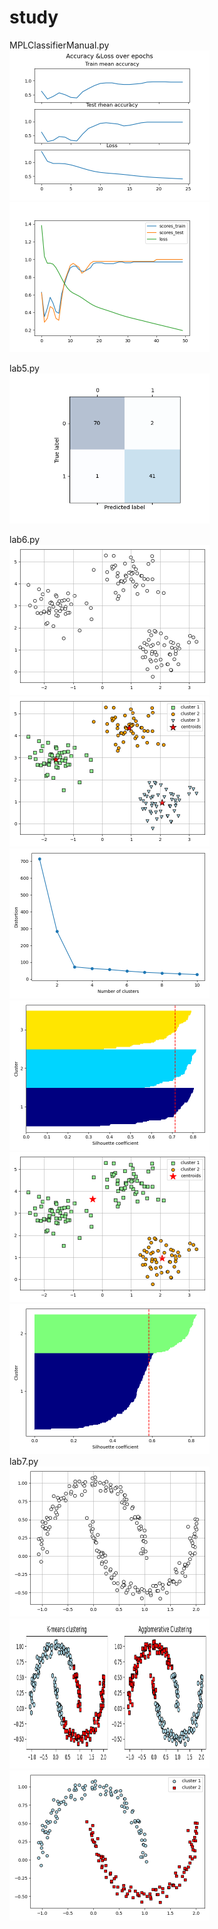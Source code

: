 # study

MPLClassifierManual.py
<br/>
<img src="../images/IrisMLPClf_resultPlot.png" width="320" height="240">
<img src="../images/IrisMLPClf_resultPlot2.png" width="320" height="240">
<br/>

lab5.py
<br/>
<img src="../images/confusionMatrix.png" width="320" height="240">

lab6.py
<br/>
<img src="../images/clustering1.png" width="320" height="240">
<img src="../images/clustering2.png" width="320" height="240">
<img src="../images/clustering3.png" width="320" height="240">
<img src="../images/clustering4.png" width="320" height="240">
<img src="../images/clustering5.png" width="320" height="240">
<img src="../images/clustering6.png" width="320" height="240">
<br/>
lab7.py
<br/>
<img src="../images/clustering7.png" width="320" height="240">
<img src="../images/clustering8.png" width="320" height="240">
<img src="../images/clustering9.png" width="320" height="240">
